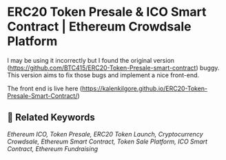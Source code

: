 # ERC20 Token Presale & ICO Smart Contract | Ethereum Crowdsale Platform

I may be using it incorrectly but I found the original version (https://github.com/BTC415/ERC20-Token-Presale-smart-contract) buggy. This version aims to fix those bugs and implement a nice front-end.

The front end is live here (https://kalenkilgore.github.io/ERC20-Token-Presale-Smart-Contract/)



## 🔗 Related Keywords
<i>Ethereum ICO, Token Presale, ERC20 Token Launch, Cryptocurrency Crowdsale, Ethereum Smart Contract, Token Sale Platform, ICO Smart Contract, Ethereum Fundraising</i>


